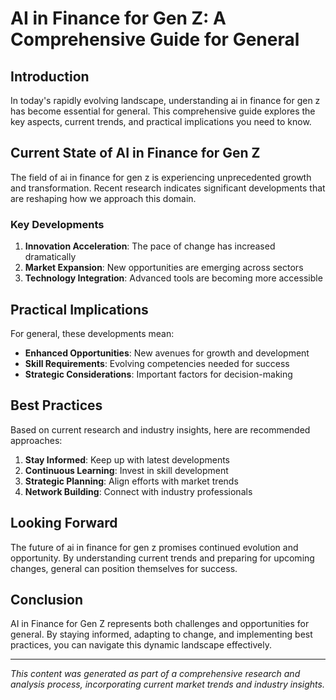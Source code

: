 
# AI in Finance for Gen Z: A Comprehensive Guide for General

## Introduction

In today's rapidly evolving landscape, understanding ai in finance for gen z has become essential for general. This comprehensive guide explores the key aspects, current trends, and practical implications you need to know.

## Current State of AI in Finance for Gen Z

The field of ai in finance for gen z is experiencing unprecedented growth and transformation. Recent research indicates significant developments that are reshaping how we approach this domain.

### Key Developments

1. **Innovation Acceleration**: The pace of change has increased dramatically
2. **Market Expansion**: New opportunities are emerging across sectors
3. **Technology Integration**: Advanced tools are becoming more accessible

## Practical Implications

For general, these developments mean:

- **Enhanced Opportunities**: New avenues for growth and development
- **Skill Requirements**: Evolving competencies needed for success
- **Strategic Considerations**: Important factors for decision-making

## Best Practices

Based on current research and industry insights, here are recommended approaches:

1. **Stay Informed**: Keep up with latest developments
2. **Continuous Learning**: Invest in skill development
3. **Strategic Planning**: Align efforts with market trends
4. **Network Building**: Connect with industry professionals

## Looking Forward

The future of ai in finance for gen z promises continued evolution and opportunity. By understanding current trends and preparing for upcoming changes, general can position themselves for success.

## Conclusion

AI in Finance for Gen Z represents both challenges and opportunities for general. By staying informed, adapting to change, and implementing best practices, you can navigate this dynamic landscape effectively.

---

*This content was generated as part of a comprehensive research and analysis process, incorporating current market trends and industry insights.*
